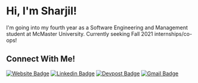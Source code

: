 # Hi, I'm Sharjil! #
I'm going into my fourth year as a Software Engineering and Management student at McMaster University. Currently seeking Fall 2021 internships/co-ops!

## Connect With Me! ##
[![Website Badge](https://img.shields.io/badge/Website-3d8ddf?style=for-the-badge&logo=Safari&logoColor=white&link=https://sharjilm.github.io/)](https://sharjilm.github.io/)
[![Linkedin Badge](https://img.shields.io/badge/LinkedIn-0077B5?style=for-the-badge&logo=Linkedin&logoColor=white&link=https://www.linkedin.com/in/sharjil-mohsin/)](https://www.linkedin.com/in/sharjil-mohsin/)
[![Devpost Badge](https://img.shields.io/badge/Devpost-22445d?style=for-the-badge&logo=Devpost&logoColor=white&link=https://devpost.com/sharjilm10/)](https://devpost.com/sharjilm10/)
[![Gmail Badge](https://img.shields.io/badge/Email_me!-D14836?style=for-the-badge&logo=Gmail&logoColor=white&link=mailto:sharjilmohsin@gmail.com)](mailto:sharjilmohsin@gmail.com)
